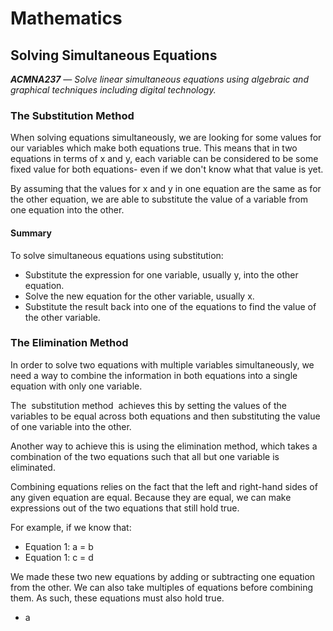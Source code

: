 <head>
    <title>Yr 9 Maths</title>
</head>
<body>
    <h1 class="title">Mathematics</h1>
    <h2>Solving Simultaneous Equations</h2>
    <p><i><b>ACMNA237</b> — Solve linear simultaneous equations using algebraic and graphical techniques including digital technology.</i></p>
    <h3>The Substitution Method</h3>
    <p>When solving equations simultaneously, we are looking for some values for our variables which make both equations true. This means that in two equations in terms of <span class="math_equation">x</span> and <span class="math_equation">y</span>, each variable can be considered to be some fixed value for both equations- even if we don't know what that value is yet.</p>
    <p>By assuming that the values for <span class="math_equation">x</span> and <span class="math_equation">y</span> in one equation are the same as for the other equation, we are able to substitute the value of a variable from one equation into the other.</p>
    <h4>Summary</h4>
    <p>To solve simultaneous equations using substitution:</p>
    <ul>
        <li>Substitute the expression for one variable, usually <span class="math_equation">y</span>, into the other equation.</li>
        <li>Solve the new equation for the other variable, usually <span class="math_equation">x</span>.</li>
        <li>Substitute the result back into one of the equations to find the value of the other variable.</li>
    </ul>
    <h3>The Elimination Method</h3>
    <p>In order to solve two equations with multiple variables simultaneously, we need a way to combine the information in both equations into a single equation with only one variable.</p>
    <p>The  substitution method  achieves this by setting the values of the variables to be equal across both equations and then substituting the value of one variable into the other.</p>
    <p>Another way to achieve this is using the elimination method, which takes a combination of the two equations such that all but one variable is eliminated.</p>
    <p>Combining equations relies on the fact that the left and right-hand sides of any given equation are equal. Because they are equal, we can make expressions out of the two equations that still hold true.</p>
    <p>For example, if we know that:</p>
    <ul>
        <li>Equation 1: <span class="math_equation">a = b</span></li>
        <li>Equation 1: <span class="math_equation">c = d</span></li>
    </ul>
    <p>We made these two new equations by adding or subtracting one equation from the other. We can also take multiples of equations before combining them. As such, these equations must also hold true.</p>
    <ul>
        <li>a</li>
    </ul>
</body>
